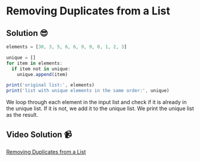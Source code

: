 # Removing Duplicates from a List

## Solution 😎

```javascript
elements = [30, 3, 5, 6, 6, 9, 9, 0, 1, 2, 3]

unique = []
for item in elements:
  if item not in unique:
    unique.append(item)

print('original list:', elements)
print('list with unique elements in the same order:', unique)
```

 We loop through each element in the input list and check if it is already in the unique list. If it is not, we add it to the unique list. We print the unique list as the result.

## Video Solution 📹

[Removing Duplicates from a List](https://drive.google.com/file/d/1czVXhb7MG5Ntc-KZIpwen_inVVYZP2NL/view?usp=sharing)
